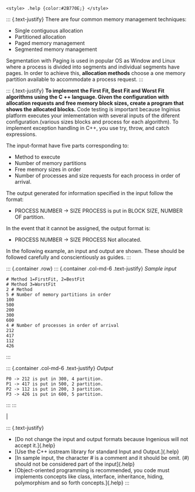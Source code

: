 ```{=html}
<style> .help {color:#2B770E;} </style>
```
::: {.text-justify}
There are four common memory management techniques:

-   Single contiguous allocation
-   Partitioned allocation
-   Paged memory management
-   Segmented memory management

Segmentation with Paging is used in popular OS as Window and Linux where
a process is divided into segments and individual segments have pages.
In order to achieve this, **allocation methods** choose a one memory
partition available to accommodate a process request.
:::

::: {.text-justify}
**To implement the First Fit, Best Fit and Worst Fit algorithms using
the C ++ language. Given the configuration with allocation requests and
free memory block sizes, create a program that shows the allocated
blocks.** Code testing is important because Inginius platform executes
your imlementation with several inputs of the diferent
configuration.(various sizes blocks and process for each algorithm). To
implement exception handling in C++, you use try, throw, and catch
expressions.

The input-format have five parts corresponding to:

-   Method to execute
-   Number of memory partitions
-   Free memory sizes in order
-   Number of processes and size requests for each process in order of
    arrival.

The output generated for information specified in the input follow the
format:

-   PROCESS NUMBER -\> SIZE PROCESS is put in BLOCK SIZE, NUMBER OF
    partition.

In the event that it cannot be assigned, the output format is:

-   PROCESS NUMBER -\> SIZE PROCESS Not allocated.

In the following example, an input and output are shown. These should be
followed carefully and conscientiously as guides.
:::

::: {.container .row}
::: {.container .col-md-6 .text-justify}
*Sample input*

    # Method 1=FirstFit, 2=BestFit
    # Method 3=WorstFit
    2 # Method
    5 # Number of memory partitions in order
    100
    500
    200
    300
    600
    4 # Number of processes in order of arrival
    212
    417
    112
    426
:::

::: {.container .col-md-6 .text-justify}
*Output*

    P0 -> 212 is put in 300, 4 partition.
    P1 -> 417 is put in 500, 2 partition.
    P2 -> 112 is put in 200, 3 partition.
    P3 -> 426 is put in 600, 5 partition.
:::
:::

| 

::: {.text-justify}
-   [Do not change the input and output formats because Ingenious will
    not accept it.]{.help}
-   [Use the C++ iostream library for standard Input and Output.]{.help}
-   [In sample input, the character \# is a comment and it should be
    omit. (\#) should not be considered part of the input]{.help}
-   [Object-oriented programming is recommended, you code must
    implements concepts like class, interface, inheritance, hiding,
    polymorphism and so forth concepts.]{.help}
:::
